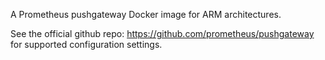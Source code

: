 A Prometheus pushgateway Docker image for ARM architectures.

See the official github repo: https://github.com/prometheus/pushgateway for supported configuration settings.
